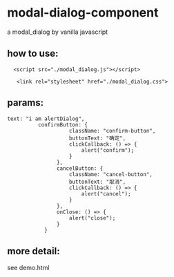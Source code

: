 # modal-dialog-component
a modal_dialog by vanilla javascript

## how to use:

`   <script src="./modal_dialog.js"></script> `

`    <link rel="stylesheet" href="./modal_dialog.css"> `


## params:
```
text: "i am alertDialog",
          confirmButton: {
                    className: "confirm-button",
                    buttonText: "确定",
                    clickCallback: () => {
                        alert("confirm");
                    }
                },
                cancelButton: {
                    className: "cancel-button",
                    buttonText: "取消",
                    clickCallback: () => {
                        alert("cancel");
                    }
                },                
                onClose: () => {
                    alert("close");
                }
            }
 ```
 
## more detail:
see demo.html
